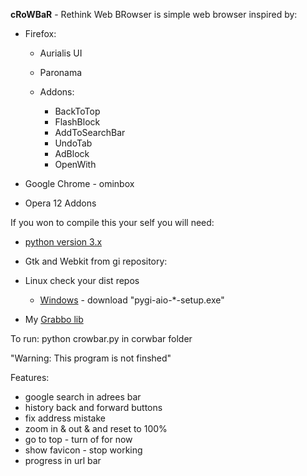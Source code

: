 **cRoWBaR** - Rethink Web BRowser is simple web browser inspired by:

 *  Firefox:
    * Aurialis UI
    * Paronama
    * Addons:

        * BackToTop
        * FlashBlock
        * AddToSearchBar
        * UndoTab
        * AdBlock
        * OpenWith

 * Google Chrome - ominbox
 * Opera 12 Addons

If you won to compile this your self you will need:

- [python version 3.x](https://www.python.org/)
- Gtk and Webkit from gi repository:

- Linux check your dist repos
   - [Windows](http://sourceforge.net/projects/pygobjectwin32/files/) - download "pygi-aio-*-setup.exe"

- My [Grabbo lib](https://github.com/jeremi360/Grabbo)

To run: python crowbar.py in corwbar folder

"Warning: This program is not finshed"

Features:

* google search in adrees bar
* history back and forward buttons
* fix address mistake
* zoom in & out & and reset to 100%
* go to top - turn of for now
* show favicon - stop working
* progress in url bar
